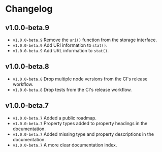 # Changelog

## v1.0.0-beta.9

- `v1.0.0-beta.9` Remove the `uri()` function from the storage interface.
- `v1.0.0-beta.9` Add URI information to `stat()`.
- `v1.0.0-beta.9` Add URL information to `stat()`.

## v1.0.0-beta.8

- `v1.0.0-beta.8` Drop multiple node versions from the CI's release workflow.
- `v1.0.0-beta.8` Drop tests from the CI's release workflow.

## v1.0.0-beta.7

- `v1.0.0-beta.7` Added a public roadmap.
- `v1.0.0-beta.7` Property types added to property headings in the documentation.
- `v1.0.0-beta.7` Added missing type and property descriptions in the documentation.
- `v1.0.0-beta.7` A more clear documentation index.
